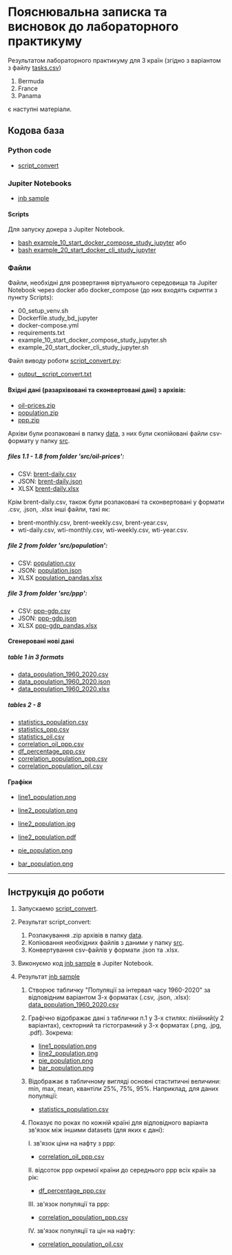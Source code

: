 # Пояснювальна записка та висновок до лабораторного практикуму

Результатом лабораторного практикуму для 3 країн (згідно з варіантом з файлу [tasks.csv](labs/lab7/tasks.csv))

1. Bermuda
2. France
3. Panama

є наступні матеріали.

## Кодова база

### Python code

- [script_convert](labs/lab7/samples/script_convert.py)


### Jupiter Notebooks

- [jnb sample](labs/lab7/samples/sample.ipynb)


#### Scripts
Для запуску докера з Jupiter Notebook.
- [bash example_10_start_docker_compose_study_jupyter](labs/lab7/example_10_start_docker_compose_study_jupyter.sh)
або
- [bash example_20_start_docker_cli_study_jupyter](labs/lab7/example_20_start_docker_cli_study_jupyter.sh)


### Файли

Файли, необхідні для розвертання віртуального середовища та Jupiter Notebook через docker або docker_compose (до них входять скрипти з пункту Scripts):
- 00_setup_venv.sh
- Dockerfile.study_bd_jupyter
- docker-compose.yml
- requirements.txt
- example_10_start_docker_compose_study_jupyter.sh
- example_20_start_docker_cli_study_jupyter.sh

Файл виводу роботи [script_convert.py](labs/lab7/samples/script_convert.py):
- [output__script_convert.txt](labs/lab7/samples/output__script_convert.txt)

#### Вхідні дані (разархівовані та сконвертовані дані) з архівів:

- [oil-prices.zip](labs/lab7/datasets/oil-prices.zip)
- [population.zip](labs/lab7/datasets/population.zip)
- [ppp.zip](labs/lab7/datasets/ppp.zip)

Архіви були розпаковані в папку [data](labs/lab7/data/), з них були скопійовані файли csv-формату у папку [src](labs/lab7/src/).

##### files 1.1 - 1.8 from folder 'src/oil-prices':

- CSV: [brent-daily.csv](labs/lab7/src/oil-prices/brent-daily.csv)
- JSON: [brent-daily.json](labs/lab7/src/oil-prices/brent-daily.json)
- XLSX [brent-daily.xlsx](labs/lab7/src/oil-prices/brent-daily_pandas.xlsx)

Крім brent-daily.csv, також були розпаковані та сконвертовані у формати .csv, .json, .xlsx інші файли, такі як: 
- brent-monthly.csv, brent-weekly.csv, brent-year.csv, 
- wti-daily.csv, wti-monthly.csv, wti-weekly.csv, wti-year.csv.

##### file 2 from folder 'src/population':

- CSV: [population.csv](labs/lab7/src/population/population.csv)
- JSON: [population.json](labs/lab7/src/population/population.json)
- XLSX [population_pandas.xlsx](labs/lab7/src/population/population_pandas.xlsx)

##### file 3 from folder 'src/ppp':

- CSV: [ppp-gdp.csv](labs/lab7/src/ppp/ppp-gdp.csv)
- JSON: [ppp-gdp.json](labs/lab7/src/ppp/ppp-gdp.json)
- XLSX [ppp-gdp_pandas.xlsx](labs/lab7/src/ppp/ppp-gdp_pandas.xlsx)

#### Сгенеровані нові дані

##### table 1 in 3 formats

- [data_population_1960_2020.csv](labs/lab7/samples/tables_and_graphs/data_population_1960_2020.csv)
- [data_population_1960_2020.json](labs/lab7/samples/tables_and_graphs/data_population_1960_2020.json)
- [data_population_1960_2020.xlsx](labs/lab7/samples/tables_and_graphs/data_population_1960_2020.xlsx)

##### tables 2 - 8

- [statistics_population.csv](labs/lab7/samples/tables_and_graphs/statistics_population.csv)
- [statistics_ppp.csv](labs/lab7/samples/tables_and_graphs/statistics_ppp.csv)
- [statistics_oil.csv](labs/lab7/samples/tables_and_graphs/statistics_oil.csv)
- [correlation_oil_ppp.csv](labs/lab7/samples/tables_and_graphs/correlation_oil_ppp.csv)
- [df_percentage_ppp.csv](labs/lab7/samples/tables_and_graphs/df_percentage_ppp.csv)
- [correlation_population_ppp.csv](labs/lab7/samples/tables_and_graphs/correlation_population_ppp.csv)
- [correlation_population_oil.csv](labs/lab7/samples/tables_and_graphs/correlation_population_oil.csv)

#### Графіки
- [line1_population.png](labs/lab7/samples/tables_and_graphs/line1_population.png)

- [line2_population.png](labs/lab7/samples/tables_and_graphs/line2_population.png)
- [line2_population.jpg](labs/lab7/samples/tables_and_graphs/line2_population.jpg)
- [line2_population.pdf](labs/lab7/samples/tables_and_graphs/line2_population.pdf)

- [pie_population.png](labs/lab7/samples/tables_and_graphs/pie_population.png)
- [bar_population.png](labs/lab7/samples/tables_and_graphs/bar_population.png)

---

## Інструкція до роботи

1. Запускаемо [script_convert](labs/lab7/samples/script_convert.py).

2. Результат script_convert:
    1. Розпакування .zip архівів в папку [data](labs/lab7/data/).
    2. Копіювання необхідних файлів з даними у папку [src](labs/lab7/src/).
    3. Конвертування csv-файлів у формати .json та .xlsx.

3. Виконуємо код [jnb sample](labs/lab7/samples/sample.ipynb) в Jupiter Notebook.

4. Результат [jnb sample](labs/lab7/samples/sample.ipynb)
    1. Створює табличку "Популяції за інтервал часу 1960-2020" за відповідним варіантом 3-х форматах (.csv, .json, .xlsx):
       [data_population_1960_2020.csv](labs/lab7/samples/tables_and_graphs/data_population_1960_2020.csv)
    2. Графічно відображає дані з таблички п.1 у 3-х стилях: лінійний(у 2 варіантах), секторний та гістограмний у 3-х форматах (.png, .jpg, .pdf).
       Зокрема:
        * [line1_population.png](labs/lab7/samples/tables_and_graphs/line1_population.png)
        * [line2_population.png](labs/lab7/samples/tables_and_graphs/line2_population.png)
        * [pie_population.png](labs/lab7/samples/tables_and_graphs/pie_population.png)
        * [bar_population.png](labs/lab7/samples/tables_and_graphs/bar_population.png)
    3. Відображає в табличному вигляді основні стаститичні величини: min, max, mean, квантіли 25%, 75%, 95%. Наприклад, для даних популяції:
        * [statistics_population.csv](labs/lab7/samples/tables_and_graphs/statistics_population.csv)
    4. Показує по роках по кожній країні для відповідного варіанта зв'язок між іншими datasets (для яких є дані):
        
        I. зв'язок ціни на нафту з ppp:
          * [correlation_oil_ppp.csv](labs/lab7/samples/tables_and_graphs/correlation_oil_ppp.csv)
        
        II. відсоток ppp окремої країни до середнього ppp всіх країн за рік:
          * [df_percentage_ppp.csv](labs/lab7/samples/tables_and_graphs/df_percentage_ppp.csv)
        
        III. зв'язок популяції та ppp:
          * [correlation_population_ppp.csv](labs/lab7/samples/tables_and_graphs/correlation_population_ppp.csv)
        
        IV. зв'язок популяції та цін на нафту:
          * [correlation_population_oil.csv](labs/lab7/samples/tables_and_graphs/correlation_population_oil.csv)
       
